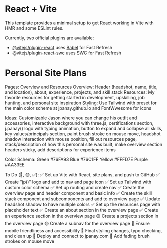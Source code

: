 # React + Vite

This template provides a minimal setup to get React working in Vite with HMR and some ESLint rules.

Currently, two official plugins are available:

- [@vitejs/plugin-react](https://github.com/vitejs/vite-plugin-react/blob/main/packages/plugin-react/README.md) uses [Babel](https://babeljs.io/) for Fast Refresh
- [@vitejs/plugin-react-swc](https://github.com/vitejs/vite-plugin-react-swc) uses [SWC](https://swc.rs/) for Fast Refresh

# Personal Site Plans

Pages: Overview and Resources
Overview: Header (headshot, name, title, and location), about, experience, projects, and skill stack
Resources: My favorite resources for getting started in development, upskilling, job hunting, and personal site inspiration
Styling: Use Tailwind with preset for the main color scheme at jpanay.github.io and FontWwesome for icons

Ideas: Customizable Jason where you can change his outfit and accessories, interactive background with three.js, certifications section, j.panay() logo with typing animation, button to expand and collapse all skills, key values/principals section, paint brush stroke on mouse move, headshot shadow interaction with mouse position, fill out resources page, stack/description of how this personal site was built, make overview section headers sticky, add descriptions for experience items

Color Schema:
Green #76FA93
Blue #76C1FF
Yellow #FFFD7E
Purple #AA33EE

To Do (🔴, 🟡, ✅):
✅ Set up Vite with React, site plans, and push to GitHub
✅ Create "jp()" logo and add to nav and page icon
✅ Set up Tailwind with custom color schema
✅ Set up routing and create nav
✅ Create the overview page and header component and basic info
✅ Create the skill stack component and subcomponents and add to overview page
✅ Update headshot shadow to have multiple colors
✅ Set up the resources page with placeholder text
✅ Create an about section in the overview page
✅ Create an experience section in the overview page
🟡 Create a projects section in the overview page
🟡 Create a subnav for the overview page
🔴 Ensure mobile friendliness and accessibility
🔴 Final styling changes, typo checking, and clean up
🔴 Deploy and connect to jpanay.com
🔴 Add fading brush strokes on mouse move
